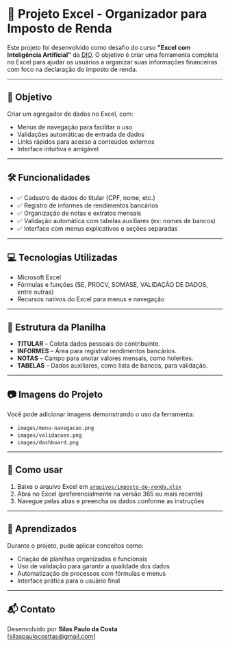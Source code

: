 # 🧾 Projeto Excel - Organizador para Imposto de Renda

Este projeto foi desenvolvido como desafio do curso **"Excel com Inteligência Artificial"** da [DIO](https://www.dio.me/). O objetivo é criar uma ferramenta completa no Excel para ajudar os usuários a organizar suas informações financeiras com foco na declaração do imposto de renda.

---

## 📌 Objetivo

Criar um agregador de dados no Excel, com:

- Menus de navegação para facilitar o uso  
- Validações automáticas de entrada de dados  
- Links rápidos para acesso a conteúdos externos  
- Interface intuitiva e amigável  

---

## 🛠️ Funcionalidades

- ✅ Cadastro de dados do titular (CPF, nome, etc.)  
- ✅ Registro de informes de rendimentos bancários  
- ✅ Organização de notas e extratos mensais  
- ✅ Validação automática com tabelas auxiliares (ex: nomes de bancos)  
- ✅ Interface com menus explicativos e seções separadas  


---

## 💻 Tecnologias Utilizadas

- Microsoft Excel
- Fórmulas e funções (SE, PROCV, SOMASE, VALIDAÇÃO DE DADOS, entre outras)
- Recursos nativos do Excel para menus e navegação


---

## 📂 Estrutura da Planilha

- **TITULAR** – Coleta dados pessoais do contribuinte.  
- **INFORMES** – Área para registrar rendimentos bancários.  
- **NOTAS** – Campo para anotar valores mensais, como holerites.  
- **TABELAS** – Dados auxiliares, como lista de bancos, para validação.  

---

## 📷 Imagens do Projeto

Você pode adicionar imagens demonstrando o uso da ferramenta:

- `images/menu-navegacao.png`  
- `images/validacoes.png`  
- `images/dashboard.png`  

---

## 🚀 Como usar

1. Baixe o arquivo Excel em [`arquivos/imposto-de-renda.xlsx`](./arquivos/imposto-de-renda.xlsx)  
2. Abra no Excel (preferencialmente na versão 365 ou mais recente)  
3. Navegue pelas abas e preencha os dados conforme as instruções    

---

## 🧠 Aprendizados

Durante o projeto, pude aplicar conceitos como:

- Criação de planilhas organizadas e funcionais  
- Uso de validação para garantir a qualidade dos dados  
- Automatização de processos com fórmulas e menus  
- Interface prática para o usuário final  

---

## 📬 Contato

Desenvolvido por **Silas Paulo da Costa**  
[silaspaulocosttas@gmail.com]  
